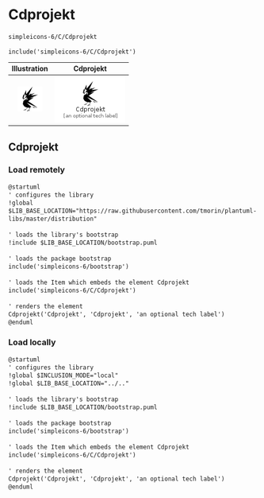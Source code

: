 # Cdprojekt


```text
simpleicons-6/C/Cdprojekt
```

```text
include('simpleicons-6/C/Cdprojekt')
```



| Illustration | Cdprojekt |
| :---: | :---: |
| ![illustration for Illustration](../../simpleicons-6/C/Cdprojekt.png) | ![illustration for Cdprojekt](../../simpleicons-6/C/Cdprojekt.Local.png) |




## Cdprojekt

### Load remotely
```plantuml
@startuml
' configures the library
!global $LIB_BASE_LOCATION="https://raw.githubusercontent.com/tmorin/plantuml-libs/master/distribution"

' loads the library's bootstrap
!include $LIB_BASE_LOCATION/bootstrap.puml

' loads the package bootstrap
include('simpleicons-6/bootstrap')

' loads the Item which embeds the element Cdprojekt
include('simpleicons-6/C/Cdprojekt')

' renders the element
Cdprojekt('Cdprojekt', 'Cdprojekt', 'an optional tech label')
@enduml
```

### Load locally
```plantuml
@startuml
' configures the library
!global $INCLUSION_MODE="local"
!global $LIB_BASE_LOCATION="../.."

' loads the library's bootstrap
!include $LIB_BASE_LOCATION/bootstrap.puml

' loads the package bootstrap
include('simpleicons-6/bootstrap')

' loads the Item which embeds the element Cdprojekt
include('simpleicons-6/C/Cdprojekt')

' renders the element
Cdprojekt('Cdprojekt', 'Cdprojekt', 'an optional tech label')
@enduml
```

